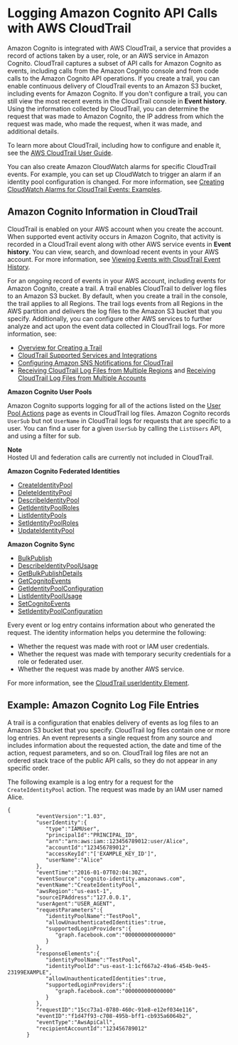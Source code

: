# Logging Amazon Cognito API Calls with AWS CloudTrail<a name="logging-using-cloudtrail"></a>

Amazon Cognito is integrated with AWS CloudTrail, a service that provides a record of actions taken by a user, role, or an AWS service in Amazon Cognito\. CloudTrail captures a subset of API calls for Amazon Cognito as events, including calls from the Amazon Cognito console and from code calls to the Amazon Cognito API operations\. If you create a trail, you can enable continuous delivery of CloudTrail events to an Amazon S3 bucket, including events for Amazon Cognito\. If you don't configure a trail, you can still view the most recent events in the CloudTrail console in **Event history**\. Using the information collected by CloudTrail, you can determine the request that was made to Amazon Cognito, the IP address from which the request was made, who made the request, when it was made, and additional details\. 

To learn more about CloudTrail, including how to configure and enable it, see the [AWS CloudTrail User Guide](https://docs.aws.amazon.com/awscloudtrail/latest/userguide/)\.

You can also create Amazon CloudWatch alarms for specific CloudTrail events\. For example, you can set up CloudWatch to trigger an alarm if an identity pool configuration is changed\. For more information, see [Creating CloudWatch Alarms for CloudTrail Events: Examples](https://docs.aws.amazon.com/awscloudtrail/latest/userguide/cloudwatch-alarms-for-cloudtrail.html)\.

## Amazon Cognito Information in CloudTrail<a name="amazon-cognito-info-in-cloudtrail"></a>

CloudTrail is enabled on your AWS account when you create the account\. When supported event activity occurs in Amazon Cognito, that activity is recorded in a CloudTrail event along with other AWS service events in **Event history**\. You can view, search, and download recent events in your AWS account\. For more information, see [Viewing Events with CloudTrail Event History](https://docs.aws.amazon.com/awscloudtrail/latest/userguide/view-cloudtrail-events.html)\.

For an ongoing record of events in your AWS account, including events for Amazon Cognito, create a trail\. A trail enables CloudTrail to deliver log files to an Amazon S3 bucket\. By default, when you create a trail in the console, the trail applies to all Regions\. The trail logs events from all Regions in the AWS partition and delivers the log files to the Amazon S3 bucket that you specify\. Additionally, you can configure other AWS services to further analyze and act upon the event data collected in CloudTrail logs\. For more information, see: 
+ [Overview for Creating a Trail](https://docs.aws.amazon.com/awscloudtrail/latest/userguide/cloudtrail-create-and-update-a-trail.html)
+ [CloudTrail Supported Services and Integrations](https://docs.aws.amazon.com/awscloudtrail/latest/userguide/cloudtrail-aws-service-specific-topics.html#cloudtrail-aws-service-specific-topics-list)
+ [Configuring Amazon SNS Notifications for CloudTrail](https://docs.aws.amazon.com/awscloudtrail/latest/userguide/getting_notifications_top_level.html)
+ [Receiving CloudTrail Log Files from Multiple Regions](https://docs.aws.amazon.com/awscloudtrail/latest/userguide/receive-cloudtrail-log-files-from-multiple-regions.html) and [Receiving CloudTrail Log Files from Multiple Accounts](https://docs.aws.amazon.com/awscloudtrail/latest/userguide/cloudtrail-receive-logs-from-multiple-accounts.html)

**Amazon Cognito User Pools**

Amazon Cognito supports logging for all of the actions listed on the [User Pool Actions](https://docs.aws.amazon.com/cognito-user-identity-pools/latest/APIReference/API_Operations.html) page as events in CloudTrail log files\. Amazon Cognito records `UserSub` but not `UserName` in CloudTrail logs for requests that are specific to a user\. You can find a user for a given `UserSub` by calling the `ListUsers` API, and using a filter for sub\. 

**Note**  
Hosted UI and federation calls are currently not included in CloudTrail\.

**Amazon Cognito Federated Identities**
+ [CreateIdentityPool](https://docs.aws.amazon.com/cognitoidentity/latest/APIReference/API_CreateIdentityPool.html)
+ [DeleteIdentityPool](https://docs.aws.amazon.com/cognitoidentity/latest/APIReference/API_DeleteIdentityPool.html)
+ [DescribeIdentityPool](https://docs.aws.amazon.com/cognitoidentity/latest/APIReference/API_DescribeIdentityPool.html)
+ [GetIdentityPoolRoles](https://docs.aws.amazon.com/cognitoidentity/latest/APIReference/API_GetIdentityPoolRoles.html)
+ [ListIdentityPools](https://docs.aws.amazon.com/cognitoidentity/latest/APIReference/API_ListIdentityPools.html)
+ [SetIdentityPoolRoles](https://docs.aws.amazon.com/cognitoidentity/latest/APIReference/API_SetIdentityPoolRoles.html)
+ [UpdateIdentityPool](https://docs.aws.amazon.com/cognitoidentity/latest/APIReference/API_UpdateIdentityPool.html)

**Amazon Cognito Sync**
+ [BulkPublish](https://docs.aws.amazon.com/cognitosync/latest/APIReference/API_BulkPublish.html)
+ [DescribeIdentityPoolUsage](https://docs.aws.amazon.com/cognitosync/latest/APIReference/API_DescribeIdentityPoolUsage.html)
+ [GetBulkPublishDetails](https://docs.aws.amazon.com/cognitosync/latest/APIReference/API_GetBulkPublishDetails.html)
+ [GetCognitoEvents](https://docs.aws.amazon.com/cognitosync/latest/APIReference/API_GetCognitoEvents.html)
+ [GetIdentityPoolConfiguration](https://docs.aws.amazon.com/cognitosync/latest/APIReference/API_GetIdentityPoolConfiguration.html)
+ [ListIdentityPoolUsage](https://docs.aws.amazon.com/cognitosync/latest/APIReference/API_ListIdentityPoolUsage.html)
+ [SetCognitoEvents](https://docs.aws.amazon.com/cognitosync/latest/APIReference/API_SetCognitoEvents.html)
+ [SetIdentityPoolConfiguration](https://docs.aws.amazon.com/cognitosync/latest/APIReference/API_SetIdentityPoolConfiguration.html)

Every event or log entry contains information about who generated the request\. The identity information helps you determine the following: 
+ Whether the request was made with root or IAM user credentials\.
+ Whether the request was made with temporary security credentials for a role or federated user\.
+ Whether the request was made by another AWS service\.

For more information, see the [CloudTrail userIdentity Element](https://docs.aws.amazon.com/awscloudtrail/latest/userguide/cloudtrail-event-reference-user-identity.html)\.

## Example: Amazon Cognito Log File Entries<a name="understanding-amazon-cognito-entries"></a>

 A trail is a configuration that enables delivery of events as log files to an Amazon S3 bucket that you specify\. CloudTrail log files contain one or more log entries\. An event represents a single request from any source and includes information about the requested action, the date and time of the action, request parameters, and so on\. CloudTrail log files are not an ordered stack trace of the public API calls, so they do not appear in any specific order\.

The following example is a log entry for a request for the `CreateIdentityPool` action\. The request was made by an IAM user named Alice\. 

```
{
         "eventVersion":"1.03",
         "userIdentity":{
            "type":"IAMUser",
            "principalId":"PRINCIPAL_ID",
            "arn":"arn:aws:iam::123456789012:user/Alice",
            "accountId":"123456789012",
            "accessKeyId":"['EXAMPLE_KEY_ID']",
            "userName":"Alice"
         },
         "eventTime":"2016-01-07T02:04:30Z",
         "eventSource":"cognito-identity.amazonaws.com",
         "eventName":"CreateIdentityPool",
         "awsRegion":"us-east-1",
         "sourceIPAddress":"127.0.0.1",
         "userAgent":"USER_AGENT",
         "requestParameters":{
            "identityPoolName":"TestPool",
            "allowUnauthenticatedIdentities":true,
            "supportedLoginProviders":{
               "graph.facebook.com":"000000000000000"
            }
         },
         "responseElements":{
            "identityPoolName":"TestPool",
            "identityPoolId":"us-east-1:1cf667a2-49a6-454b-9e45-23199EXAMPLE",
            "allowUnauthenticatedIdentities":true,
            "supportedLoginProviders":{
               "graph.facebook.com":"000000000000000"
            }
         },
         "requestID":"15cc73a1-0780-460c-91e8-e12ef034e116",
         "eventID":"f1d47f93-c708-495b-bff1-cb935a6064b2",
         "eventType":"AwsApiCall",
         "recipientAccountId":"123456789012"
      }
```